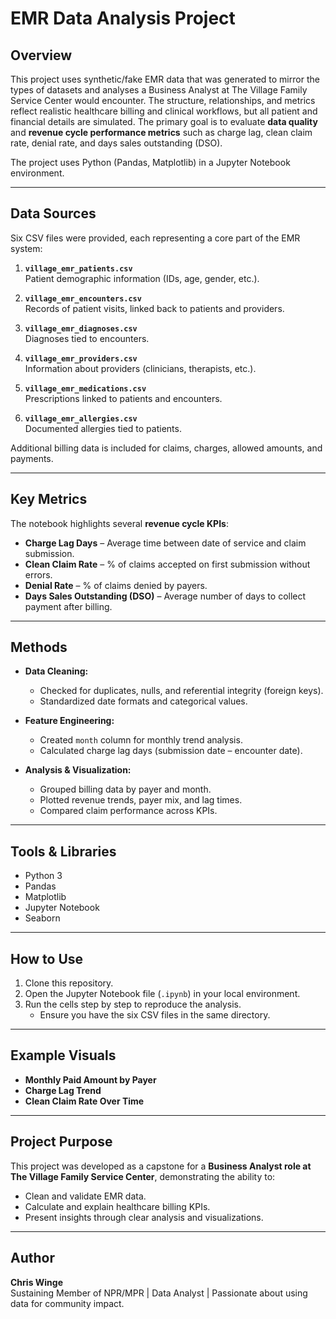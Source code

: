 # EMR Data Analysis Project

## Overview
This project uses synthetic/fake EMR data that was generated to mirror the types of datasets and analyses a Business Analyst at The Village Family Service Center would encounter. The structure, relationships, and metrics reflect realistic healthcare billing and clinical workflows, but all patient and financial details are simulated. 
The primary goal is to evaluate **data quality** and **revenue cycle performance metrics** such as charge lag, clean claim rate, denial rate, and days sales outstanding (DSO).  

The project uses Python (Pandas, Matplotlib) in a Jupyter Notebook environment.  

---

## Data Sources
Six CSV files were provided, each representing a core part of the EMR system:

1. **`village_emr_patients.csv`**  
   Patient demographic information (IDs, age, gender, etc.).  

2. **`village_emr_encounters.csv`**  
   Records of patient visits, linked back to patients and providers.  

3. **`village_emr_diagnoses.csv`**  
   Diagnoses tied to encounters.  

4. **`village_emr_providers.csv`**  
   Information about providers (clinicians, therapists, etc.).  

5. **`village_emr_medications.csv`**  
   Prescriptions linked to patients and encounters.  

6. **`village_emr_allergies.csv`**  
   Documented allergies tied to patients.  

Additional billing data is included for claims, charges, allowed amounts, and payments.  

---

## Key Metrics
The notebook highlights several **revenue cycle KPIs**:

- **Charge Lag Days** – Average time between date of service and claim submission.  
- **Clean Claim Rate** – % of claims accepted on first submission without errors.  
- **Denial Rate** – % of claims denied by payers.  
- **Days Sales Outstanding (DSO)** – Average number of days to collect payment after billing.  

---

## Methods
- **Data Cleaning:**  
  - Checked for duplicates, nulls, and referential integrity (foreign keys).  
  - Standardized date formats and categorical values.  

- **Feature Engineering:**  
  - Created `month` column for monthly trend analysis.  
  - Calculated charge lag days (submission date – encounter date).  

- **Analysis & Visualization:**  
  - Grouped billing data by payer and month.  
  - Plotted revenue trends, payer mix, and lag times.  
  - Compared claim performance across KPIs.  

---

## Tools & Libraries
- Python 3  
- Pandas  
- Matplotlib  
- Jupyter Notebook  
- Seaborn

---

## How to Use
1. Clone this repository.  
2. Open the Jupyter Notebook file (`.ipynb`) in your local environment.  
3. Run the cells step by step to reproduce the analysis.  
   - Ensure you have the six CSV files in the same directory.  

---

## Example Visuals
- **Monthly Paid Amount by Payer**  
- **Charge Lag Trend**  
- **Clean Claim Rate Over Time**  

---

## Project Purpose
This project was developed as a capstone for a **Business Analyst role at The Village Family Service Center**, demonstrating the ability to:  
- Clean and validate EMR data.  
- Calculate and explain healthcare billing KPIs.  
- Present insights through clear analysis and visualizations.  

---

## Author
**Chris Winge**  
Sustaining Member of NPR/MPR | Data Analyst | Passionate about using data for community impact.  
